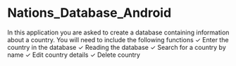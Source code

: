 # Nations_Database_Android

In this application you are asked to create a database containing information about a country. You will need to include the following functions
✓ Enter the country in the database
✓ Reading the database
✓ Search for a country by name
✓ Edit country details
✓ Delete country
